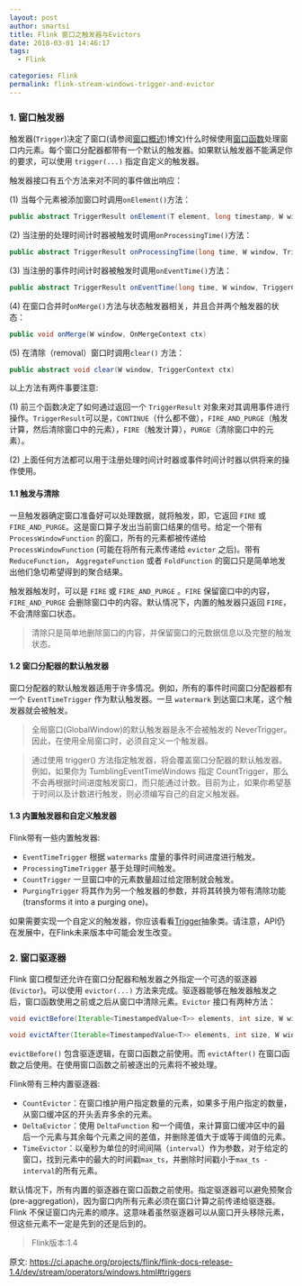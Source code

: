 ```yaml
---
layout: post
author: smartsi
title: Flink 窗口之触发器与Evictors
date: 2018-03-01 14:46:17
tags:
  - Flink

categories: Flink
permalink: flink-stream-windows-trigger-and-evictor
---
```


### 1. 窗口触发器

触发器(`Trigger`)决定了窗口(请参阅[窗口概述](http://smartsi.club/flink-stream-windows-overall.html))博文)什么时候使用[窗口函数](http://smartsi.club/flink-stream-windows-function.html)处理窗口内元素。每个窗口分配器都带有一个默认的触发器。如果默认触发器不能满足你的要求，可以使用 `trigger(...)` 指定自定义的触发器。

触发器接口有五个方法来对不同的事件做出响应：

(1) 当每个元素被添加窗口时调用`onElement()`方法：
```java
public abstract TriggerResult onElement(T element, long timestamp, W window, TriggerContext ctx) throws Exception;
```
(2) 当注册的处理时间计时器被触发时调用`onProcessingTime()`方法：
```java
public abstract TriggerResult onProcessingTime(long time, W window, TriggerContext ctx) throws Exception;
```
(3) 当注册的事件时间计时器被触发时调用`onEventTime()`方法：
```java
public abstract TriggerResult onEventTime(long time, W window, TriggerContext ctx)
```
(4) 在窗口合并时`onMerge()`方法与状态触发器相关，并且合并两个触发器的状态：
```java
public void onMerge(W window, OnMergeContext ctx)
```
(5) 在清除（removal）窗口时调用`clear()` 方法：
```java
public abstract void clear(W window, TriggerContext ctx)
```

以上方法有两件事要注意:

(1) 前三个函数决定了如何通过返回一个 `TriggerResult` 对象来对其调用事件进行操作。`TriggerResult`可以是，`CONTINUE`（什么都不做），`FIRE_AND_PURGE`（触发计算，然后清除窗口中的元素），`FIRE`（触发计算），`PURGE`（清除窗口中的元素）。

(2) 上面任何方法都可以用于注册处理时间计时器或事件时间计时器以供将来的操作使用。

#### 1.1 触发与清除

一旦触发器确定窗口准备好可以处理数据，就将触发，即，它返回 `FIRE` 或 `FIRE_AND_PURGE`。这是窗口算子发出当前窗口结果的信号。给定一个带有 `ProcessWindowFunction` 的窗口，所有的元素都被传递给 `ProcessWindowFunction` (可能在将所有元素传递给 `evictor` 之后)。带有 `ReduceFunction`， `AggregateFunction` 或者 `FoldFunction` 的窗口只是简单地发出他们急切希望得到的聚合结果。

触发器触发时，可以是 `FIRE` 或 `FIRE_AND_PURGE` 。`FIRE` 保留窗口中的内容，`FIRE_AND_PURGE` 会删除窗口中的内容。默认情况下，内置的触发器只返回 `FIRE`，不会清除窗口状态。

> 清除只是简单地删除窗口的内容，并保留窗口的元数据信息以及完整的触发状态。

#### 1.2 窗口分配器的默认触发器

窗口分配器的默认触发器适用于许多情况。例如，所有的事件时间窗口分配器都有一个 `EventTimeTrigger` 作为默认触发器。一旦 `watermark` 到达窗口末尾，这个触发器就会被触发。

> 全局窗口(GlobalWindow)的默认触发器是永不会被触发的 NeverTrigger。因此，在使用全局窗口时，必须自定义一个触发器。

> 通过使用 trigger() 方法指定触发器，将会覆盖窗口分配器的默认触发器。例如，如果你为 TumblingEventTimeWindows 指定 CountTrigger，那么不会再根据时间进度触发窗口，而只能通过计数。目前为止，如果你希望基于时间以及计数进行触发，则必须编写自己的自定义触发器。

#### 1.3 内置触发器和自定义触发器

Flink带有一些内置触发器:
- `EventTimeTrigger` 根据 `watermarks` 度量的事件时间进度进行触发。
- `ProcessingTimeTrigger` 基于处理时间触发。
- `CountTrigger` 一旦窗口中的元素数量超过给定限制就会触发。
- `PurgingTrigger` 将其作为另一个触发器的参数，并将其转换为带有清除功能(transforms it into a purging one)。

如果需要实现一个自定义的触发器，你应该看看[Trigger](https://github.com/apache/flink/blob/master//flink-streaming-java/src/main/java/org/apache/flink/streaming/api/windowing/triggers/Trigger.java)抽象类。请注意，API仍在发展中，在Flink未来版本中可能会发生改变。

### 2. 窗口驱逐器

Flink 窗口模型还允许在窗口分配器和触发器之外指定一个可选的驱逐器(`Evictor`)。可以使用 `evictor(...)` 方法来完成。驱逐器能够在触发器触发之后，窗口函数使用之前或之后从窗口中清除元素。`Evictor` 接口有两种方法：

```java
void evictBefore(Iterable<TimestampedValue<T>> elements, int size, W window, EvictorContext evictorContext);

void evictAfter(Iterable<TimestampedValue<T>> elements, int size, W window, EvictorContext evictorContext);
```

`evictBefore()` 包含驱逐逻辑，在窗口函数之前使用。而 `evictAfter()` 在窗口函数之后使用。在使用窗口函数之前被逐出的元素将不被处理。

Flink带有三种内置驱逐器:
- `CountEvictor`：在窗口维护用户指定数量的元素，如果多于用户指定的数量，从窗口缓冲区的开头丢弃多余的元素。
- `DeltaEvictor`：使用 `DeltaFunction` 和一个阈值，来计算窗口缓冲区中的最后一个元素与其余每个元素之间的差值，并删除差值大于或等于阈值的元素。
- `TimeEvictor`：以毫秒为单位的时间间隔（`interval`）作为参数，对于给定的窗口，找到元素中的最大的时间戳`max_ts`，并删除时间戳小于`max_ts - interval`的所有元素。

默认情况下，所有内置的驱逐器在窗口函数之前使用。指定驱逐器可以避免预聚合(pre-aggregation)，因为窗口内所有元素必须在窗口计算之前传递给驱逐器。Flink 不保证窗口内元素的顺序。这意味着虽然驱逐器可以从窗口开头移除元素，但这些元素不一定是先到的还是后到的。

> Flink版本:1.4

原文: https://ci.apache.org/projects/flink/flink-docs-release-1.4/dev/stream/operators/windows.html#triggers
